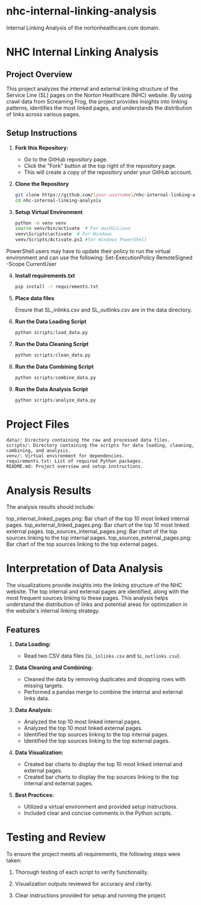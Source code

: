 # nhc-internal-linking-analysis
Internal Linking Analysis of the nortonheatlhcare.com domain.

# NHC Internal Linking Analysis

## Project Overview
This project analyzes the internal and external linking structure of the Service Line (SL) pages on the Norton Healthcare (NHC) website. By using crawl data from Screaming Frog, the project provides insights into linking patterns, identifies the most linked pages, and understands the distribution of links across various pages.

## Setup Instructions
1. **Fork this Repository:**
   - Go to the GitHub repository page.
   - Click the "Fork" button at the top right of the repository page.
   - This will create a copy of the repository under your GitHub account.

2. **Clone the Repository**
   ```bash
   git clone https://github.com/[your-username]/nhc-internal-linking-analysis.git
   cd nhc-internal-linking-analysis

3. **Setup Virtual Environment**
    ```bash
    python -m venv venv
    source venv/bin/activate  # For macOS/Linux
    venv\Scripts\activate  # For Windows
    venv/Scripts/Activate.ps1 #for Windows PowerShell

PowerShell users may have to update their policy to run the virtual environment and can use the following:
    Set-ExecutionPolicy RemoteSigned -Scope CurrentUser

4. **Install requirements.txt**
    ```bash
    pip install -r requirements.txt

5. **Place data files**
    
    Ensure that SL_inlinks.csv and SL_outlinks.csv are in the data directory.

6. **Run the Data Loading Script**
    ```python
    python scripts/load_data.py

7. **Run the Data Cleaning Script**
    ```python
    python scripts/clean_data.py

8. **Run the Data Combining Script**
    ```python
    python scripts/combine_data.py

9. **Run the Data Analysis Script**
    ```python
    python scripts/analyze_data.py


# Project Files
    data/: Directory containing the raw and processed data files.
    scripts/: Directory containing the scripts for data loading, cleaning, combining, and analysis.
    venv/: Virtual environment for dependencies.
    requirements.txt: List of required Python packages.
    README.md: Project overview and setup instructions.

# Analysis Results
The analysis results should include:

top_internal_linked_pages.png: Bar chart of the top 10 most linked internal pages.
top_external_linked_pages.png: Bar chart of the top 10 most linked external pages.
top_sources_internal_pages.png: Bar chart of the top sources linking to the top internal pages.
top_sources_external_pages.png: Bar chart of the top sources linking to the top external pages.

# Interpretation of Data Analysis
The visualizations provide insights into the linking structure of the NHC website. The top internal and external pages are identified, along with the most frequent sources linking to these pages. This analysis helps understand the distribution of links and potential areas for optimization in the website's internal linking strategy.

## Features
1. **Data Loading:**
   - Read two CSV data files (`SL_inlinks.csv` and `SL_outlinks.csv`).

2. **Data Cleaning and Combining:**
   - Cleaned the data by removing duplicates and dropping rows with missing targets.
   - Performed a pandas merge to combine the internal and external links data.

3. **Data Analysis:**
   - Analyzed the top 10 most linked internal pages.
   - Analyzed the top 10 most linked external pages.
   - Identified the top sources linking to the top internal pages.
   - Identified the top sources linking to the top external pages.

4. **Data Visualization:**
   - Created bar charts to display the top 10 most linked internal and external pages.
   - Created bar charts to display the top sources linking to the top internal and external pages.

5. **Best Practices:**
   - Utilized a virtual environment and provided setup instructions.
   - Included clear and concise comments in the Python scripts.

# Testing and Review
To ensure the project meets all requirements, the following steps were taken:
1. Thorough testing of each script to verify functionality.

2. Visualization outputs reviewed for accuracy and clarity.

3. Clear instructions provided for setup and running the project.